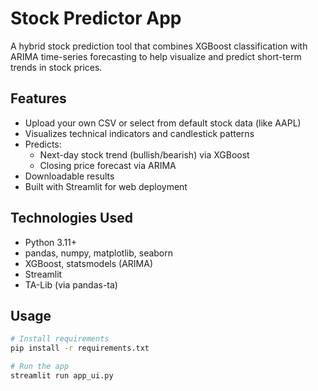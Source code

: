 # Stock Predictor App

A hybrid stock prediction tool that combines XGBoost classification with ARIMA time-series forecasting to help visualize and predict short-term trends in stock prices.

## Features

- Upload your own CSV or select from default stock data (like AAPL)
- Visualizes technical indicators and candlestick patterns
- Predicts:
  - Next-day stock trend (bullish/bearish) via XGBoost
  - Closing price forecast via ARIMA
- Downloadable results
- Built with Streamlit for web deployment

## Technologies Used

- Python 3.11+
- pandas, numpy, matplotlib, seaborn
- XGBoost, statsmodels (ARIMA)
- Streamlit
- TA-Lib (via pandas-ta)

## Usage

```bash
# Install requirements
pip install -r requirements.txt

# Run the app
streamlit run app_ui.py
 
